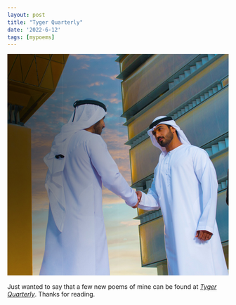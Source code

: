 ```yaml
---
layout: post
title: "Tyger Quarterly"
date: '2022-6-12'
tags: [mypoems]
---
```


![tyger](/assets/tyger.png)

Just wanted to say that a few new poems of mine can be found at <a href="https://tygerquarterly.com/Serena-Solin"><em>Tyger Quarterly</em></a>. Thanks for reading.